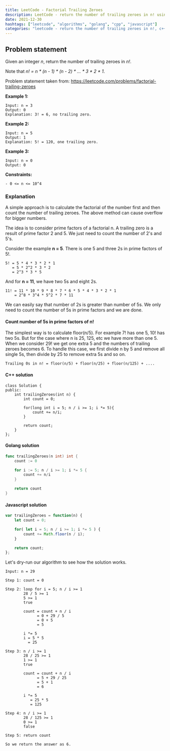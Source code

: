 ```yaml
---
title: LeetCode - Factorial Trailing Zeroes
description: LeetCode - return the number of trailing zeroes in n! using C++, Golang and Javascript.
date: 2021-12-30
hashtags: ["leetcode", "algorithms", "golang", "cpp", "javascript"]
categories: "leetcode - return the number of trailing zeroes in n!, c++, golang, javascript"
---
```


## Problem statement

Given an integer *n*, return the number of trailing zeroes in *n!*.

Note that *n! = n * (n - 1) * (n - 2) * ... * 3 * 2 * 1*.

Problem statement taken from: <a href='https://leetcode.com/problems/factorial-trailing-zeroes' target='_blank'>https://leetcode.com/problems/factorial-trailing-zeroes</a>

**Example 1:**

```
Input: n = 3
Output: 0
Explanation: 3! = 6, no trailing zero.
```

**Example 2:**

```
Input: n = 5
Output: 1
Explanation: 5! = 120, one trailing zero.
```

**Example 3:**

```
Input: n = 0
Output: 0
```

**Constraints:**

```
- 0 <= n <= 10^4
```

### Explanation

A simple approach is to calculate the factorial of the number first and
then count the number of trailing zeroes. The above method can cause
overflow for bigger numbers.

The idea is to consider prime factors of a factorial n. A trailing zero is
a result of prime factor 2 and 5. We just need to count the number of 2's and
5's.

Consider the example **n = 5**. There is one 5 and three 2s in prime factors of 5!.

```
5! = 5 * 4 * 3 * 2 * 1
   = 5 * 2^2 * 3 * 2
   = 2^3 * 3 * 5
```

And for **n = 11**, we have two 5s and eight 2s.

```
11! = 11 * 10 * 9 * 8 * 7 * 6 * 5 * 4 * 3 * 2 * 1
    = 2^8 * 3^4 * 5^2 * 7 * 11
```

We can easily say that number of 2s is greater than number of 5s. We only need to count
the number of 5s in prime factors and we are done.

#### Count number of 5s in prime factors of n!

The simplest way is to calculate floor(n/5).
For example 7! has one 5, 10! has two 5s.
But for the case where n is 25, 125, etc we have more than one 5.
When we consider 29! we get one extra 5 and the numbers of trailing zeroes becomes 6.
To handle this case, we first divide n by 5 and remove all single 5s,
then divide by 25 to remove extra 5s and so on.

```
Trailing 0s in n! = floor(n/5) + floor(n/25) + floor(n/125) + ....
```

#### C++ solution

```
class Solution {
public:
    int trailingZeroes(int n) {
        int count = 0;

        for(long int i = 5; n / i >= 1; i *= 5){
            count += n/i;
        }

        return count;
    }
};
```

#### Golang solution

```go
func trailingZeroes(n int) int {
    count := 0

    for i := 5; n / i >= 1; i *= 5 {
        count += n/i
    }

    return count
}
```

#### Javascript solution

```javascript
var trailingZeroes = function(n) {
    let count = 0;

    for( let i = 5; n / i >= 1; i *= 5 ) {
        count += Math.floor(n / i);
    }

    return count;
};
```

Let's dry-run our algorithm to see how the solution works.

```
Input: n = 29

Step 1: count = 0

Step 2: loop for i = 5; n / i >= 1
        28 / 5 >= 1
        5 >= 1
        true

        count = count + n / i
              = 0 + 29 / 5
              = 0 + 5
              = 5

        i *= 5
        i = 5 * 5
          = 25

Step 3: n / i >= 1
        28 / 25 >= 1
        1 >= 1
        true

        count = count + n / i
              = 5 + 29 / 25
              = 5 + 1
              = 6

        i *= 5
           = 25 * 5
           = 125

Step 4: n / i >= 1
        28 / 125 >= 1
        0 >= 1
        false

Step 5: return count

So we return the answer as 6.
```
